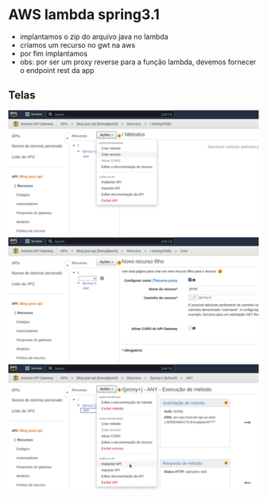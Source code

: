 # AWS lambda spring3.1
- implantamos o zip do arquivo java no lambda
- criamos um recurso no gwt na aws
- por fim implantamos
- obs: por ser um proxy reverse para a função lambda, devemos fornecer o endpoint rest da app

## Telas
<img src="https://github.com/fabriciolfj/serverless-api-spring3/blob/main/tela1.png" />
<img src="https://github.com/fabriciolfj/serverless-api-spring3/blob/main/tela2.png" />
<img src="https://github.com/fabriciolfj/serverless-api-spring3/blob/main/tela3.png" />
